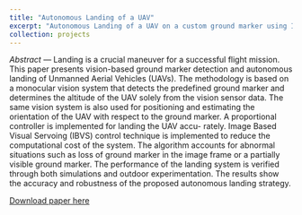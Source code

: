 ```yaml
---
title: "Autonomous Landing of a UAV"
excerpt: "Autonomous Landing of a UAV on a custom ground marker using Image Based Visual Servoing (IBVS). <br/><img src='/images/drone.png' width='300' align='center'/>"
collection: projects
---
```


_Abstract_ — Landing is a crucial maneuver for a successful
flight mission. This paper presents vision-based ground marker
detection and autonomous landing of Unmanned Aerial Vehicles
(UAVs). The methodology is based on a monocular vision system
that detects the predefined ground marker and determines the
altitude of the UAV solely from the vision sensor data. The same
vision system is also used for positioning and estimating the
orientation of the UAV with respect to the ground marker. A
proportional controller is implemented for landing the UAV accu-
rately. Image Based Visual Servoing (IBVS) control technique is
implemented to reduce the computational cost of the system. The
algorithm accounts for abnormal situations such as loss of ground
marker in the image frame or a partially visible ground marker.
The performance of the landing system is verified through both
simulations and outdoor experimentation. The results show the
accuracy and robustness of the proposed autonomous landing
strategy.

[Download paper here](/files/181_ieee_format.pdf)

